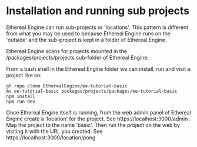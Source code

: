 # Installation and running sub projects

Ethereal Engine can run sub-projects or 'locations'. This pattern is different from what you may be used to because Ethereal Engine runs on the 'outside' and the sub-project is kept in a folder of Ethereal Engine.

Ethereal Engine scans for projects mounted in the /packages/projects/projects sub-folder of Ethereal Engine.

From a bash shell in the Ethereal Engine folder we can install, run and visit a project like so:

```
gh repo clone EtherealEngine/ee-tutorial-basic
mv ee-tutorial-basic packages/projects/packages/ee-tutorial-basic
npm install
npm run dev
```

Once Ethereal Engine itself is running, from the web admin panel of Ethereal Engine create a 'location' for the project. See https://localhost:3000/admin . Map the project to the name 'basic'. Then run the project on the web by visiting it with the URL you created. See https://localhost:3000/location/pong

